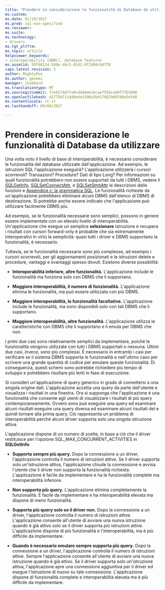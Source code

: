 ```yaml
---
title: "Prendere in considerazione le funzionalità di Database da utilizzare | Documenti Microsoft"
ms.custom: 
ms.date: 01/19/2017
ms.prod: sql-non-specified
ms.reviewer: 
ms.suite: 
ms.technology:
- drivers
ms.tgt_pltfrm: 
ms.topic: article
helpviewer_keywords:
- interoperability [ODBC], database features
ms.assetid: 59760114-508e-46c5-81d2-8f2498c0d778
caps.latest.revision: 5
author: MightyPen
ms.author: genemi
manager: jhubbard
ms.translationtype: MT
ms.sourcegitcommit: f7e6274d77a9cdd4de6cbcaef559ca99f77b3608
ms.openlocfilehash: d17758711dd0e4e1590a3b4176829d9709a5dfd0
ms.contentlocale: it-it
ms.lasthandoff: 09/09/2017

---
```

# <a name="considering-database-features-to-use"></a>Prendere in considerazione le funzionalità di Database da utilizzare
Una volta noto il livello di base di interoperabilità, è necessario considerare le funzionalità del database utilizzate dall'applicazione. Ad esempio, le istruzioni SQL l'applicazione eseguirà? L'applicazione utilizzerà i cursori scorrevoli? Transazioni? Procedure? Dati di tipo Long? Per informazioni su quali funzionalità potrebbero non essere supportati da tutti i DBMS, vedere il [SQLGetInfo](../../../odbc/reference/syntax/sqlgetinfo-function.md), [SQLSetConnectAttr](../../../odbc/reference/syntax/sqlsetconnectattr-function.md), e [SQLSetStmtAttr](../../../odbc/reference/syntax/sqlsetstmtattr-function.md) le descrizioni delle funzioni e [ Appendice c: la grammatica SQL](../../../odbc/reference/appendixes/appendix-c-sql-grammar.md). Le funzionalità richieste da un'applicazione potrebbero eliminare alcuni DBMS dall'elenco di DBMS di destinazione. Si potrebbe anche essere indicato che l'applicazione può utilizzare facilmente DBMS più.  
  
 Ad esempio, se le funzionalità necessarie sono semplici, possono in genere essere implementate con un elevato livello di interoperabilità. Un'applicazione che esegue un semplice **selezionare** istruzione e recupera i risultati con cursori forward-only è probabile che sia estremamente interoperativi in virtù la semplicità: quasi tutti i driver e DBMS supportano la funzionalità, è necessario.  
  
 Tuttavia, se le funzionalità necessarie sono più complesse, ad esempio i cursori scorrevoli, per gli aggiornamenti posizionati e le istruzioni delete e procedure, vantaggi e svantaggi spesso dovuti. Esistono diverse possibilità:  
  
-   **Interoperabilità inferiore, altre funzionalità.** L'applicazione include le funzionalità ma funziona solo con DBMS che li supportano.  
  
-   **Maggiore interoperabilità, il numero di funzionalità.** L'applicazione elimina le funzionalità, ma può essere utilizzata con più DBMS.  
  
-   **Maggiore interoperabilità, le funzionalità facoltative.** L'applicazione include le funzionalità, ma sono disponibili solo con tali DBMS che li supportano.  
  
-   **Maggiore interoperabilità, altre funzionalità.** L'applicazione utilizza le caratteristiche con DBMS che li supportano e li emula per DBMS che non.  
  
 I primi due casi sono relativamente semplici da implementare, poiché le funzionalità vengono utilizzate con tutti i DBMS supportati o nessuna. Ultimi due casi, invece, sono più complessi. È necessario in entrambi i casi per verificare se il sistema DBMS supporta le funzionalità e nell'ultimo caso per scrivere una grande quantità di codice per emulare queste funzionalità. Di conseguenza, questi schemi sono potrebbe richiedere più tempo di sviluppo e potrebbero risultare più lenti in fase di esecuzione.  
  
 Si consideri un'applicazione di query generico in grado di connettersi a una singola origine dati. L'applicazione accetta una query da parte dell'utente e visualizza i risultati in una finestra. Ora si supponga che l'applicazione è una funzionalità che consente agli utenti di visualizzare i risultati di più query contemporaneamente. Ovvero sono può eseguire una query ed esaminare alcuni risultati eseguire una query diversa ed esaminare alcuni risultati del e quindi tornare alla prima query. Ciò rappresenta un problema di interoperabilità perché alcuni driver supporta solo una singola istruzione attiva.  
  
 L'applicazione dispone di un numero di scelte, in base a ciò che il driver restituisce per l'opzione SQL_MAX_CONCURRENT_ACTIVITIES in **SQLGetInfo**:  
  
-   **Supporta sempre più query.** Dopo la connessione a un driver, l'applicazione controlla il numero di istruzioni attive. Se il driver supporta solo un'istruzione attiva, l'applicazione chiude la connessione e avvisa l'utente che il driver non supporta la funzionalità richiesta. L'applicazione è facile da implementare e ha le funzionalità complete ma interoperabilità inferiore.  
  
-   **Non supporta più query.** L'applicazione elimina completamente la funzionalità. È facile da implementare e ha interoperabilità elevata ma dispone di meno funzionalità.  
  
-   **Supporta più query solo se il driver non.** Dopo la connessione a un driver, l'applicazione controlla il numero di istruzioni attive. L'applicazione consente all'utente di avviare una nuova istruzione quando è già attivo solo se il driver supporta più istruzioni attive. L'applicazione dispone di più funzionalità e l'interoperabilità, ma è più difficile da implementare.  
  
-   **Quando è necessario emulare sempre supporta più query.** Dopo la connessione a un driver, l'applicazione controlla il numero di istruzioni attive. Sempre l'applicazione consente all'utente di avviare una nuova istruzione quando è già attivo. Se il driver supporta solo un'istruzione attiva, l'applicazione apre una connessione aggiuntiva per il driver ed esegue l'istruzione di nuovo su tale connessione. L'applicazione dispone di funzionalità complete e interoperabilità elevata ma è più difficile da implementare.
